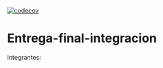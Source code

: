 [![codecov](https://codecov.io/gh/lukoard/Entrega-final-integracion/branch/main/graph/badge.svg?token=PEUHQSCAOE)](https://codecov.io/gh/lukoard/Entrega-final-integracion)

# Entrega-final-integracion
Integrantes:



